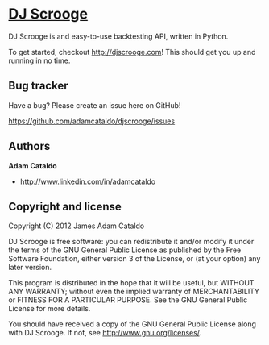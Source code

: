 [DJ Scrooge](http://djscrooge.com)
=================

DJ Scrooge is and easy-to-use backtesting API, written in Python.

To get started, checkout http://djscrooge.com! This should get you up and running in no time.


Bug tracker
-----------

Have a bug? Please create an issue here on GitHub!

https://github.com/adamcataldo/djscrooge/issues


Authors
-------

**Adam Cataldo**

+ http://www.linkedin.com/in/adamcataldo


Copyright and license
---------------------

Copyright (C) 2012  James Adam Cataldo

DJ Scrooge is free software: you can redistribute it and/or modify it under the terms of the GNU General Public License as published by the Free Software Foundation, either version 3 of the License, or (at your option) any later version.

This program is distributed in the hope that it will be useful, but WITHOUT ANY WARRANTY; without even the implied warranty of MERCHANTABILITY or FITNESS FOR A PARTICULAR PURPOSE.  See the GNU General Public License for more details.

You should have received a copy of the GNU General Public License along with DJ Scrooge.  If not, see <http://www.gnu.org/licenses/>.